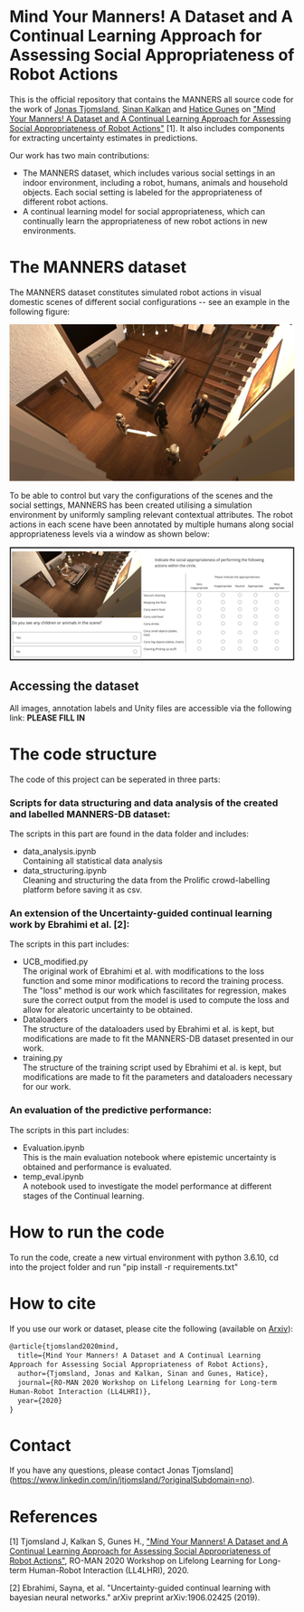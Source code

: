 # Mind Your Manners! A Dataset and A Continual Learning Approach for Assessing Social Appropriateness of Robot Actions

This is the official repository that contains the MANNERS all source code for the work of [Jonas Tjomsland](https://www.linkedin.com/in/jtjomsland/?originalSubdomain=no), [Sinan Kalkan](http://ceng.metu.edu.tr/~skalkan/) and [Hatice Gunes](https://www.cl.cam.ac.uk/~hg410/) on ["Mind Your Manners! A Dataset and A Continual Learning Approach for Assessing Social Appropriateness of Robot Actions"](https://arxiv.org/abs/2007.12506) [1]. It also includes components for extracting uncertainty estimates in predictions.

Our work has two main contributions:

* The MANNERS dataset, which includes various social settings in an indoor environment, including a robot, humans, animals and household objects. Each social setting is labeled for the appropriateness of different robot actions. 
* A continual learning model for social appropriateness, which can continually learn the appropriateness of new robot actions in new environments.

# The MANNERS dataset

The MANNERS dataset constitutes simulated robot actions in visual domestic scenes of different social configurations -- see an example in the following figure: 

<p align="center">
  <img src="first_scene.png" width="600">
</p>

To be able to control but vary the configurations of the scenes and the social settings, MANNERS has been created utilising a simulation environment by uniformly sampling relevant contextual attributes. The robot actions in each scene have been annotated by multiple humans along social appropriateness levels via a window as shown below:

<p align="center">
  <img src="annotation_screen.png" width="600">
</p>

## Accessing the dataset

All images, annotation labels and Unity files are accessible via the following link:
**PLEASE FILL IN**

# The code structure

The code of this project can be seperated in three parts:

### Scripts for data structuring and data analysis of the created and labelled MANNERS-DB dataset:

The scripts in this part are found in the data folder and includes:
- data_analysis.ipynb\
Containing all statistical data analysis
- data_structuring.ipynb\
Cleaning and structuring the data from the Prolific crowd-labelling platform before saving it as csv.

### An extension of the Uncertainty-guided continual learning work by Ebrahimi et al. [2]:
The scripts in this part includes:
- UCB_modified.py\
The original work of Ebrahimi et al. with modifications to the loss function and some minor modifications to record the training process. The "loss" method is our 
work which fascilitates for regression, makes sure the correct output from the model is used to compute the loss and allow for aleatoric uncertainty to be obtained.
- Dataloaders\
The structure of the dataloaders used by Ebrahimi et al. is kept, but modifications are made to fit the MANNERS-DB dataset presented in our work.
- training.py\
The structure of the training script used by Ebrahimi et al. is kept, but modifications are made to fit the parameters and dataloaders necessary for our work.

### An evaluation of the predictive performance:

The scripts in this part includes:
- Evaluation.ipynb\
This is the main evaluation notebook where epistemic uncertainty is obtained and performance is evaluated.
- temp_eval.ipynb\
A notebook used to investigate the model performance at different stages of the Continual learning.

# How to run the code

To run the code, create a new virtual environment with python 3.6.10, cd into the project folder and run "pip install -r requirements.txt"

# How to cite

If you use our work or dataset, please cite the following (available on [Arxiv](https://arxiv.org/abs/2007.12506)):

```
@article{tjomsland2020mind,
  title={Mind Your Manners! A Dataset and A Continual Learning Approach for Assessing Social Appropriateness of Robot Actions},
  author={Tjomsland, Jonas and Kalkan, Sinan and Gunes, Hatice},
  journal={RO-MAN 2020 Workshop on Lifelong Learning for Long-term Human-Robot Interaction (LL4LHRI)},
  year={2020}
}
```

# Contact

If you have any questions, please contact Jonas Tjomsland](https://www.linkedin.com/in/jtjomsland/?originalSubdomain=no).

# References

[1] Tjomsland J, Kalkan S, Gunes H., ["Mind Your Manners! A Dataset and A Continual Learning Approach for Assessing Social Appropriateness of Robot Actions"](https://arxiv.org/abs/2007.12506), RO-MAN 2020 Workshop on Lifelong Learning for Long-term Human-Robot Interaction (LL4LHRI), 2020.

[2] Ebrahimi, Sayna, et al. "Uncertainty-guided continual learning with bayesian neural networks." arXiv preprint arXiv:1906.02425 (2019).

